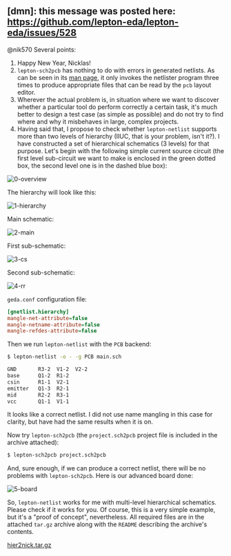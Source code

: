 [dmn]: this message was posted here:
https://github.com/lepton-eda/lepton-eda/issues/528
---------------------------------------------------

@nik570
Several points:

1. Happy New Year, Nicklas!
2. `lepton-sch2pcb` has nothing to do with errors in generated netlists.
As can be seen in its [man page](https://graahnul-grom.github.io/ref-man/lepton-sch2pcb.html),
it only invokes the netlister program three times to produce appropriate
files that can be read by the `pcb` layout editor.
3. Wherever the actual problem is, in situation where we want to discover
whether a particular tool do perform correctly a certain task, it's much
better to design a test case (as simple as possible) and do not try to find
where and why it misbehaves in large, complex projects.
4. Having said that, I propose to check whether `lepton-netlist` supports
more than two levels of hierarchy (IIUC, that is your problem, isn't it?).
I have constructed a set of hierarchical schematics (3 levels) for that purpose.
Let's begin with the following simple current source circuit (the first
level sub-circuit we want to make is enclosed in the green dotted box,
the second level one is in the dashed blue box):

![0-overview](https://user-images.githubusercontent.com/26083750/71750871-cc873900-2e8a-11ea-9146-395c938e8dda.png)

The hierarchy will look like this:

![1-hierarchy](https://user-images.githubusercontent.com/26083750/71750911-ee80bb80-2e8a-11ea-9306-0380fca5ed4d.png)

Main schematic:

![2-main](https://user-images.githubusercontent.com/26083750/71750950-0a845d00-2e8b-11ea-9ddd-51f6e11d4f3d.png)

First sub-schematic:

![3-cs](https://user-images.githubusercontent.com/26083750/71750963-1708b580-2e8b-11ea-99d9-c99a238be99d.png)

Second sub-schematic:

![4-rr](https://user-images.githubusercontent.com/26083750/71750985-2556d180-2e8b-11ea-9d22-fbf034c7a1fb.png)

`geda.conf` configuration file:

```ini
[gnetlist.hierarchy]
mangle-net-attribute=false
mangle-netname-attribute=false
mangle-refdes-attribute=false
```

Then we run `lepton-netlist` with the `PCB` backend:

```sh
$ lepton-netlist -o - -g PCB main.sch

GND       R3-2  V1-2  V2-2
base      Q1-2  R1-2
csin      R1-1  V2-1
emitter   Q1-3  R2-1
mid       R2-2  R3-1
vcc       Q1-1  V1-1
```

It looks like a correct netlist.
I did not use name mangling in this case for clarity, but have
had the same results when it is on.

Now try `lepton-sch2pcb` (the `project.sch2pcb` project file
is included in the archive attached):

```sh
$ lepton-sch2pcb project.sch2pcb
```

And, sure enough, if we can produce a correct netlist, there will be
no problems with `lepton-sch2pcb`. Here is our advanced board done:

![5-board](https://user-images.githubusercontent.com/26083750/71751121-94ccc100-2e8b-11ea-86f5-cb3ca739cfc1.png)

So, `lepton-netlist` works for me with multi-level hierarchical
schematics. Please check if it works for you.
Of course, this is a very simple example, but it's a "proof of concept",
nevertheless.
All required files are in the attached `tar.gz` archive along with
the `README` describing the archive's contents.

[hier2nick.tar.gz](https://github.com/lepton-eda/lepton-eda/files/4021032/hier2nick.tar.gz)

